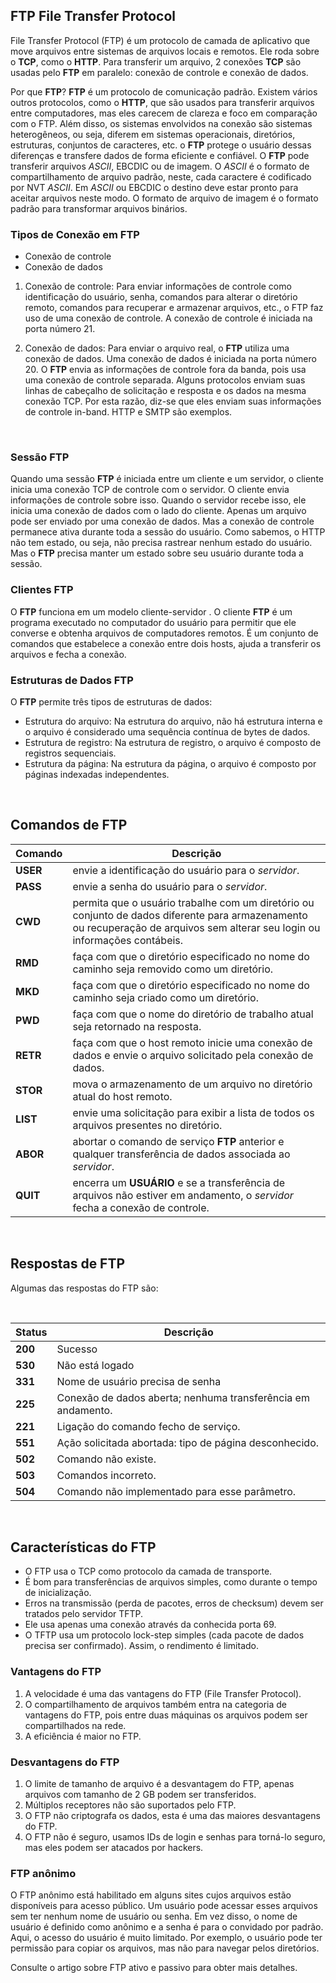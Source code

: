## FTP File Transfer Protocol 

File Transfer Protocol (FTP) é um protocolo de camada de aplicativo que move arquivos entre sistemas de arquivos locais e remotos. Ele roda sobre o **TCP**, como o **HTTP**. Para transferir um arquivo, 2 conexões **TCP** são usadas pelo **FTP** em paralelo: conexão de controle e conexão de dados.

Por que **FTP**?
**FTP** é um protocolo de comunicação padrão. Existem vários outros protocolos, como o **HTTP**, que são usados ​​para transferir arquivos entre computadores, mas eles carecem de clareza e foco em comparação com o FTP. Além disso, os sistemas envolvidos na conexão são sistemas heterogêneos, ou seja, diferem em sistemas operacionais, diretórios, estruturas, conjuntos de caracteres, etc. o **FTP** protege o usuário dessas diferenças e transfere dados de forma eficiente e confiável. O **FTP** pode transferir arquivos *ASCII*, EBCDIC ou de imagem. O *ASCII* é o formato de compartilhamento de arquivo padrão, neste, cada caractere é codificado por NVT *ASCII*. Em *ASCII* ou EBCDIC o destino deve estar pronto para aceitar arquivos neste modo. O formato de arquivo de imagem é o formato padrão para transformar arquivos binários.


### Tipos de Conexão em FTP
 
 - Conexão de controle
 - Conexão de dados


1. Conexão de controle: Para enviar informações de controle como identificação do usuário, senha, comandos para alterar o diretório remoto, comandos para recuperar e armazenar arquivos, etc., o FTP faz uso de uma conexão de controle. A conexão de controle é iniciada na porta número 21. 

2. Conexão de dados: Para enviar o arquivo real, o **FTP** utiliza uma conexão de dados. Uma conexão de dados é iniciada na porta número 20. 
O **FTP** envia as informações de controle fora da banda, pois usa uma conexão de controle separada. Alguns protocolos enviam suas linhas de cabeçalho de solicitação e resposta e os dados na mesma conexão TCP. Por esta razão, diz-se que eles enviam suas informações de controle in-band. HTTP e SMTP são exemplos. 

<br>

### Sessão FTP

Quando uma sessão **FTP** é iniciada entre um cliente e um servidor, o cliente inicia uma conexão TCP de controle com o servidor. O cliente envia informações de controle sobre isso. Quando o servidor recebe isso, ele inicia uma conexão de dados com o lado do cliente. Apenas um arquivo pode ser enviado por uma conexão de dados. Mas a conexão de controle permanece ativa durante toda a sessão do usuário. Como sabemos, o HTTP não tem estado, ou seja, não precisa rastrear nenhum estado do usuário. Mas o **FTP** precisa manter um estado sobre seu usuário durante toda a sessão. 



### Clientes FTP

O **FTP** funciona em um modelo cliente-servidor . O cliente **FTP** é um programa executado no computador do usuário para permitir que ele converse e obtenha arquivos de computadores remotos. É um conjunto de comandos que estabelece a conexão entre dois hosts, ajuda a transferir os arquivos e fecha a conexão. 

### Estruturas de Dados FTP

O **FTP** permite três tipos de estruturas de dados: 

 - Estrutura do arquivo: Na estrutura do arquivo, não há estrutura interna e o arquivo é considerado uma sequência contínua de bytes de dados.
 - Estrutura de registro: Na estrutura de registro, o arquivo é composto de registros sequenciais.
 - Estrutura da página: Na estrutura da página, o arquivo é composto por páginas indexadas independentes.

<br>

## Comandos de FTP

| Comando | Descrição |
| ------ | ----------- |
| **USER**   | envie a identificação do usuário para o *servidor*. |
| **PASS** | envie a senha do usuário para o *servidor*. |
| **CWD**  | permita que o usuário trabalhe com um diretório ou conjunto de dados diferente para armazenamento ou recuperação de arquivos sem alterar seu login ou informações contábeis. |
| **RMD**  | faça com que o diretório especificado no nome do caminho seja removido como um diretório.|
| **MKD**  | faça com que o diretório especificado no nome do caminho seja criado como um diretório. |
| **PWD**  | faça com que o nome do diretório de trabalho atual seja retornado na resposta. |
| **RETR**  | faça com que o host remoto inicie uma conexão de dados e envie o arquivo solicitado pela conexão de dados. |
| **STOR**  | mova o armazenamento de um arquivo no diretório atual do host remoto.|
| **LIST**  | envie uma solicitação para exibir a lista de todos os arquivos presentes no diretório.|
| **ABOR**  | abortar o comando de serviço **FTP** anterior e qualquer transferência de dados associada ao *servidor*.|
| **QUIT**  | encerra um **USUÁRIO** e se a transferência de arquivos não estiver em andamento, o *servidor* fecha a conexão de controle.|

<br>

## Respostas de FTP


Algumas das respostas do FTP são: 

<br>

| Status | Descrição |
| ------ | ----------- |
| **200** |  Sucesso |
| **530** | Não está logado |
| **331** | Nome de usuário precisa de senha |
| **225** | Conexão de dados aberta; nenhuma transferência em andamento. |
| **221** | Ligação do comando fecho de serviço. |
| **551** | Ação solicitada abortada: tipo de página desconhecido. |
| **502** | Comando não existe. |
| **503** | Comandos incorreto. |
| **504** | Comando não implementado para esse parâmetro. |
 
 <br>




## Características do FTP 

 - O FTP usa o TCP como protocolo da camada de transporte.
 - É bom para transferências de arquivos simples, como durante o tempo de inicialização.
 - Erros na transmissão (perda de pacotes, erros de checksum) devem ser tratados pelo servidor TFTP.
 - Ele usa apenas uma conexão através da conhecida porta 69.
 - O TFTP usa um protocolo lock-step simples (cada pacote de dados precisa ser confirmado). Assim, o rendimento é limitado.

### Vantagens do FTP

 1. A velocidade é uma das vantagens do FTP (File Transfer Protocol).
 2. O compartilhamento de arquivos também entra na categoria de vantagens do FTP, pois entre duas máquinas os arquivos podem ser compartilhados na rede.
 3. A eficiência é maior no FTP.
  
### Desvantagens do FTP

 1. O limite de tamanho de arquivo é a desvantagem do FTP, apenas arquivos com tamanho de 2 GB podem ser transferidos.
 2. Múltiplos receptores não são suportados pelo FTP.
 3. O FTP não criptografa os dados, esta é uma das maiores desvantagens do FTP.
 4. O FTP não é seguro, usamos IDs de login e senhas para torná-lo seguro, mas eles podem ser atacados por hackers.

### FTP anônimo

O FTP anônimo está habilitado em alguns sites cujos arquivos estão disponíveis para acesso público. Um usuário pode acessar esses arquivos sem ter nenhum nome de usuário ou senha. Em vez disso, o nome de usuário é definido como anônimo e a senha é para o convidado por padrão. Aqui, o acesso do usuário é muito limitado. Por exemplo, o usuário pode ter permissão para copiar os arquivos, mas não para navegar pelos diretórios.  

Consulte o artigo sobre FTP ativo e passivo para obter mais detalhes.